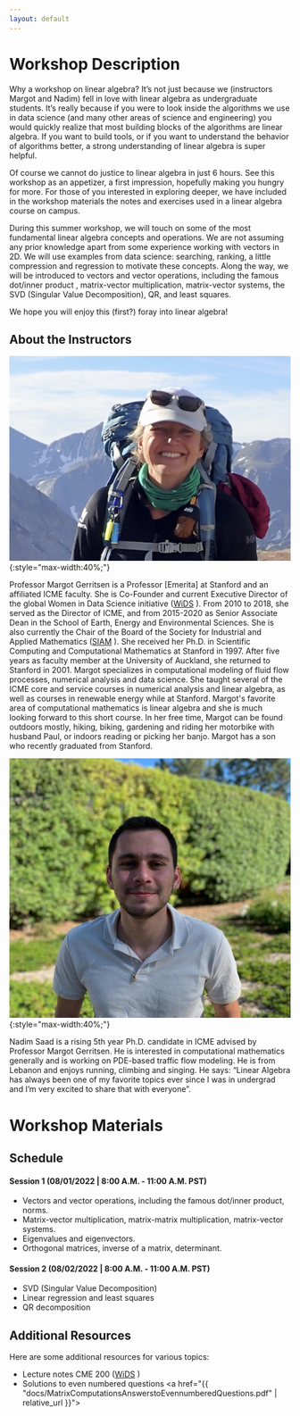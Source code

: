 ```yaml
---
layout: default
---
```


# Workshop Description
Why a workshop on linear algebra? It’s not just because we (instructors Margot and Nadim) fell in love with linear algebra as undergraduate students. It’s really because if you were to look inside the algorithms we use in data science (and many other areas of science and engineering) you would quickly realize that most building blocks of the algorithms are linear algebra.
If you want to build tools, or if you want to understand the behavior of algorithms better, a strong understanding of linear algebra is super helpful.
 
Of course we cannot do justice to linear algebra in just 6 hours. See this workshop as an appetizer, a first impression, hopefully making you hungry for more. For those of you interested in exploring deeper, we have included in the workshop materials the notes and exercises used in a linear algebra course on campus.
 
During this summer workshop, we will touch on some of the most fundamental linear algebra concepts and operations. We are not assuming any prior knowledge apart from some experience working with vectors in 2D. We will use examples from data science: searching, ranking, a little compression and regression to motivate these concepts. Along the way, we will be introduced to vectors and vector operations,  including the famous dot/inner product , matrix-vector multiplication, matrix-vector systems, the SVD (Singular Value Decomposition), QR, and least squares. 

We hope you will enjoy this (first?) foray into linear algebra!

## About the Instructors

![Margot Gerritsen](/assets/img/margot-gerritsen_profilephoto.png){:style="max-width:40%;"}

Professor Margot Gerritsen is a Professor [Emerita] at Stanford and an affiliated ICME faculty. She is Co-Founder and current Executive Director of the global Women in Data Science initiative ([WiDS](https://widsconference.org/) ). From 2010 to 2018, she served as the Director of ICME, and from 2015-2020 as Senior Associate Dean in the School of Earth, Energy and Environmental Sciences. She is also currently the Chair of the Board of the Society for Industrial and Applied Mathematics ([SIAM](https://siam.org/) ). She received her Ph.D. in Scientific Computing and Computational Mathematics at Stanford in 1997. After five years as faculty member at the University of Auckland, she returned to Stanford in 2001. Margot specializes in computational modeling of fluid flow processes, numerical analysis and data science. She taught several of the ICME core and service courses in numerical analysis and linear algebra, as well as courses in renewable energy while at Stanford. Margot's favorite area of computational mathematics is linear algebra and she is much looking forward to this short course. In her free time, Margot can be found outdoors mostly, hiking, biking, gardening and riding her motorbike with husband Paul, or indoors reading or picking her banjo. Margot has a son who recently graduated from Stanford. 

![Nadim Saad](/assets/img/nadim-saad-profilephoto.JPG){:style="max-width:40%;"}

Nadim Saad is a rising 5th year Ph.D. candidate in ICME advised by Professor Margot Gerritsen. He is interested in computational mathematics generally and is working on PDE-based traffic flow modeling. He is from Lebanon and enjoys running, climbing and singing. He says: “Linear Algebra has always been one of my favorite topics ever since I was in undergrad and I’m very excited to share that with everyone”. 

# Workshop Materials

## Schedule

#### Session 1 (08/01/2022 | 8:00 A.M. - 11:00 A.M. PST)
  - Vectors and vector operations,  including the famous dot/inner product, norms.
  - Matrix-vector multiplication, matrix-matrix multiplication, matrix-vector systems.
  - Eigenvalues and eigenvectors.
  - Orthogonal matrices, inverse of a matrix, determinant.
  
#### Session 2 (08/02/2022 | 8:00 A.M. - 11:00 A.M. PST)
  - SVD (Singular Value Decomposition)
  - Linear regression and least squares
  - QR decomposition

## Additional Resources

Here are some additional resources for various topics:

- Lecture notes CME 200 ([WiDS](<a href="{{ "docs/MatrixComputationsAnswerstoEvennumberedQuestions.pdf" | relative_url }}">) )
- Solutions to even numbered questions <a href="{{ "docs/MatrixComputationsAnswerstoEvennumberedQuestions.pdf" | relative_url }}">
 







